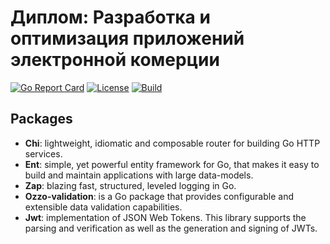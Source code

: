 # Диплом: Разработка и оптимизация приложений электронной комерции

[![Go Report Card][go_report_img]][go_report_url]
[![License][repo_license_img]][repo_license_url]
[![Build][build_action_img]][build_action_url]

## Packages

- **Chi**: lightweight, idiomatic and composable router for building Go HTTP services.
- **Ent**: simple, yet powerful entity framework for Go, that makes it easy to build and maintain applications with large data-models.
- **Zap**: blazing fast, structured, leveled logging in Go.
- **Ozzo-validation**: is a Go package that provides configurable and extensible data validation capabilities.
- **Jwt**: implementation of JSON Web Tokens. This library supports the parsing and verification as well as the generation and signing of JWTs.

<!-- Repository -->
[repo_license_img]: https://img.shields.io/github/license/blackPavlin/shop?style=for-the-badge&logo=none
[repo_license_url]: https://github.com/blackPavlin/shop/blob/master/LICENSE

<!-- Actions -->
[build_action_img]: https://img.shields.io/github/actions/workflow/status/blackPavlin/shop/build.yml?style=for-the-badge&logo=none
[build_action_url]: https://github.com/blackPavlin/shop/actions/workflows/build.yml

<!-- Go -->
[go_report_img]: https://goreportcard.com/badge/github.com/blackPavlin/shop?style=for-the-badge&logo=none
[go_report_url]: https://goreportcard.com/report/github.com/blackPavlin/shop

